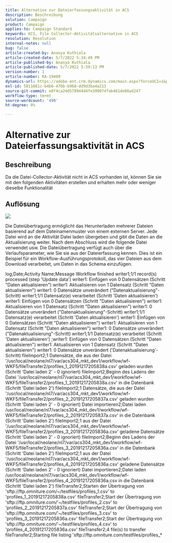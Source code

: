 ```yaml
---
title: Alternative zur Dateierfassungsaktivität in ACS
description: Beschreibung
solution: Campaign
product: Campaign
applies-to: Campaign Standard
keywords: KCS, File Collector-Aktivitätsalternative in ACS
resolution: Resolution
internal-notes: null
bug: false
article-created-by: Ananya Kuthiala
article-created-date: 5/7/2022 5:34:49 PM
article-published-by: Ananya Kuthiala
article-published-date: 5/7/2022 5:39:13 PM
version-number: 1
article-number: KA-19409
dynamics-url: https://adobe-ent.crm.dynamics.com/main.aspx?forceUCI=1&pagetype=entityrecord&etn=knowledgearticle&id=54f385fb-2bce-ec11-a7b5-0022480a8e40
exl-id: 5811681c-b4b6-470b-b968-dd9d3ba4a213
source-git-commit: e8f4ca2dd578944d4fe399074fab461de88ad247
workflow-type: tm+mt
source-wordcount: '499'
ht-degree: 0%

---
```


# Alternative zur Dateierfassungsaktivität in ACS

## Beschreibung

Da die Datei-Collector-Aktivität nicht in ACS vorhanden ist, können Sie sie mit den folgenden Aktivitäten erstellen und erhalten mehr oder weniger dieselbe Funktionalität

## Auflösung


![](assets/8e624e34-2cce-ec11-a7b5-0022480a8e40.png)



Die Dateiübertragung ermöglicht das Herunterladen mehrerer Dateien basierend auf dem Dateinamenmuster von einem externen Server. Jede Datei wird an die Aktivität Datei laden übergeben und gibt die Daten an die Aktualisierung weiter.
Nach dem Abschluss wird die folgende Datei verwendet usw.
Die Dateiübertragung verfügt auch über die Verlaufsparameter, wie Sie sie aus der Dateierfassung kennen.
Dies ist ein Beispiel für ein Workflow-Ausführungsprotokoll, das vier Dateien aus dem Download verarbeitet, um Daten in das Schema einzufügen.

log;Date;Activity Name;Message Workflow finished writer1;1/1 record(s) processed (step &#39;Update data&#39;) writer1: Einfügen von 0 Datensätzen (Schritt &quot;Daten aktualisieren&quot;) writer1: Aktualisieren von 1 Datensatz (Schritt &quot;Daten aktualisieren&quot;) writer1: 0 Datensätze unverändert (&quot;Datenaktualisierung&quot;-Schritt) writer1;1/1 Datensatz(e) verarbeitet (Schritt &#39;Daten aktualisieren&#39;) writer1: Einfügen von 0 Datensätzen (Schritt &quot;Daten aktualisieren&quot;) writer1: Aktualisieren von 1 Datensatz (Schritt &quot;Daten aktualisieren&quot;) writer1: 0 Datensätze unverändert (&quot;Datenaktualisierung&quot;-Schritt) writer1;1/1 Datensatz(e) verarbeitet (Schritt &#39;Daten aktualisieren&#39;) writer1: Einfügen von 0 Datensätzen (Schritt &quot;Daten aktualisieren&quot;) writer1: Aktualisieren von 1 Datensatz (Schritt &quot;Daten aktualisieren&quot;) writer1: 0 Datensätze unverändert (&quot;Datenaktualisierung&quot;-Schritt) writer1;1/1 Datensatz(e) verarbeitet (Schritt &#39;Daten aktualisieren&#39;) ;writer1: Einfügen von 0 Datensätzen (Schritt &quot;Daten aktualisieren&quot;) writer1: Aktualisieren von 1 Datensatz (Schritt &quot;Daten aktualisieren&quot;) writer1: 0 Datensätze unverändert (&#39;Datenaktualisierung&#39;-Schritt) fileImport2;1 Datensätze, die aus der Datei &#39;/usr/local/neolane/nl7/var/acs304_mkt_dev1/workflow/wf-WKF5/fileTransfer2/profiles_1_20191217205838a.csv&#39; geladen wurden (Schritt &#39;Datei laden 2&#39; - 0 ignoriert) fileImport2;Beginn des Ladens der Datei &#39;/usr/local/neolane/nl7/var/acs304_mkt_dev1/workflow/wf-WKF5/fileTransfer2/profiles_1_20191217205838a.csv&#39; in die Datenbank (Schritt &#39;Datei laden 2&#39;) fileImport2;1 Datensätze, die aus der Datei &#39;/usr/local/neolane/nl7/var/acs304_mkt_dev1/workflow/wf-WKF5/fileTransfer2/profiles_2_20191217205837a.csv&#39; geladen wurden (Schritt &#39;Datei laden 2&#39; - 0 ignoriert) Datei importieren2;Datei laden /usr/local/neolane/nl7/var/acs304_mkt_dev1/workflow/wf-WKF5/fileTransfer2/profiles_2_20191217205837a.csv&#39; in die Datenbank (Schritt &#39;Datei laden 2&#39;) fileImport2;1 aus der Datei &#39;/usr/local/neolane/nl7/var/acs304_mkt_dev1/workflow/wf-WKF5/fileTransfer2/profiles_3_20191217205836a.csv&#39; geladene Datensätze (Schritt &#39;Datei laden 2&#39; - 0 ignoriert) fileImport2;Beginn des Ladens der Datei &#39;/usr/local/neolane/nl7/var/acs304_mkt_dev1/workflow/wf-WKF5/fileTransfer2/profiles_3_20191217205836a.csv&#39; in die Datenbank (Schritt &#39;Datei laden 2&#39;) fileImport2;1 aus der Datei &#39;/usr/local/neolane/nl7/var/acs304_mkt_dev1/workflow/wf-WKF5/fileTransfer2/profiles_4_20191217205836a.csv&#39; geladene Datensätze (Schritt &#39;Datei laden 2&#39; - 0 ignoriert) Datei importieren2;Datei laden /usr/local/neolane/nl7/var/acs304_mkt_dev1/workflow/wf-WKF5/fileTransfer2/profiles_4_20191217205836a.csv in die Datenbank (Schritt &#39;Datei laden 2&#39;) fileTransfer2;Starten der Übertragung von &#39;sftp://ftp.omniture.com/~/testfiles/profiles_1.csv&#39; to &#39;profiles_1_20191217205838a.csv&#39; fileTransfer2;Start der Übertragung von &#39;sftp://ftp.omniture.com/&#39;~/testfiles/profiles_2.csv&#39; to &#39;profiles_2_20191217205837a.csv&#39; fileTransfer2;Start der Übertragung von &#39;sftp://ftp.omniture.com/&#39;~/testfiles/profiles_3.csv&#39; to &#39;profiles_3_20191217205836a.csv&#39; fileTransfer2;Start der Übertragung von &#39;sftp://ftp.omniture.com/&#39;~/testfiles/profiles_4.csv&#39; to &#39;profiles_4_20191217205836a.csv&#39; fileTransfer2;4 file(s) to transfer fileTransfer2;Starting file listing &#39;sftp://ftp.omniture.com/testfiles/profiles_\*
